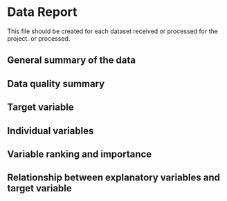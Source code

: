 # Data Report

This file should be created for each dataset received or processed for the project. or processed.

## General summary of the data

## Data quality summary

## Target variable

## Individual variables

## Variable ranking and importance

## Relationship between explanatory variables and target variable

